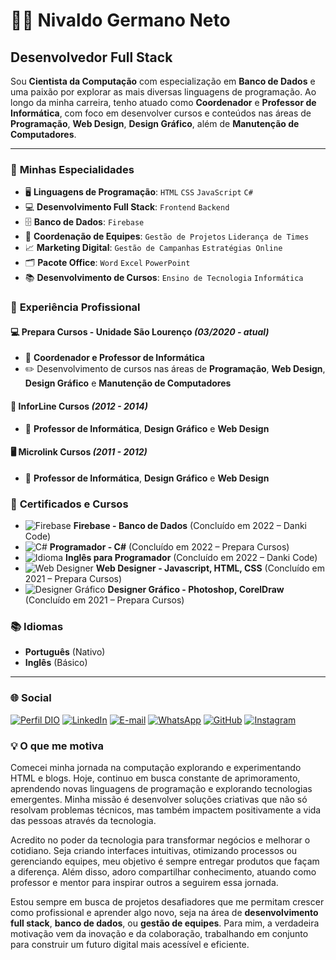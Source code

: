# 👨‍💻 **Nivaldo Germano Neto**

## Desenvolvedor Full Stack

Sou **Cientista da Computação** com especialização em **Banco de Dados** e uma paixão por explorar as mais diversas linguagens de programação. Ao longo da minha carreira, tenho atuado como **Coordenador** e **Professor de Informática**, com foco em desenvolver cursos e conteúdos nas áreas de **Programação**, **Web Design**, **Design Gráfico**, além de **Manutenção de Computadores**.

---
### 🚀 **Minhas Especialidades**

- 🖥️ **Linguagens de Programação**: `HTML` `CSS` `JavaScript` `C#`
- 💻 **Desenvolvimento Full Stack**: `Frontend` `Backend`
- 🗄️ **Banco de Dados**: `Firebase`
- 👥 **Coordenação de Equipes**: `Gestão de Projetos` `Liderança de Times`
- 📈 **Marketing Digital**: `Gestão de Campanhas` `Estratégias Online`
- 🗂️ **Pacote Office**: `Word` `Excel` `PowerPoint`
- 📚 **Desenvolvimento de Cursos**: `Ensino de Tecnologia` `Informática`

### 💼 **Experiência Profissional**

#### 💻 **Prepara Cursos - Unidade São Lourenço** *(03/2020 - atual)*
- 📌 **Coordenador e Professor de Informática**
- ✏️ Desenvolvimento de cursos nas áreas de **Programação**, **Web Design**, **Design Gráfico** e **Manutenção de Computadores**

#### 🎨 **InforLine Cursos** *(2012 - 2014)*
- 📌 **Professor de Informática**, **Design Gráfico** e **Web Design**

#### 🖥️ **Microlink Cursos** *(2011 - 2012)*
- 📌 **Professor de Informática**, **Design Gráfico** e **Web Design**

### 📜 **Certificados e Cursos**
- ![Firebase](https://img.icons8.com/color/20/000000/firebase.png) **Firebase - Banco de Dados** (Concluído em 2022 – Danki Code)
- ![C#](https://img.icons8.com/color/20/000000/c-sharp-logo.png) **Programador - C#** (Concluído em 2022 – Prepara Cursos)
- ![Idioma](https://img.icons8.com/color/20/000000/language.png) **Inglês para Programador** (Concluído em 2022 – Danki Code)
- ![Web Designer](https://img.icons8.com/color/20/000000/code.png) **Web Designer - Javascript, HTML, CSS** (Concluído em 2021 – Prepara Cursos)
- ![Designer Gráfico](https://img.icons8.com/color/20/000000/adobe-photoshop.png) **Designer Gráfico - Photoshop, CorelDraw** (Concluído em 2021 – Prepara Cursos)

### 📚 **Idiomas**
- **Português** (Nativo)
- **Inglês** (Básico)

---

### 🌐 **Social**

[![Perfil DIO](https://img.shields.io/badge/-Meu%20Perfil%20na%20DIO-000000?style=for-the-badge&logo=gitbook&logoColor=white)](https://web.dio.me/users/nivaldo_nilngn)
[![LinkedIn](https://img.shields.io/badge/LinkedIn-%230077B5.svg?style=for-the-badge&logo=linkedin&logoColor=white)](https://www.linkedin.com/in/nivaldo-g-neto-859549234/)
[![E-mail](https://img.shields.io/badge/-Email-0078D4?style=for-the-badge&logo=microsoft-outlook&logoColor=white)](mailto:nivaldo.nilngn@gmail.com)
[![WhatsApp](https://img.shields.io/badge/WhatsApp-25D366?style=for-the-badge&logo=whatsapp&logoColor=white)](https://wa.me/5581988916702)
[![GitHub](https://img.shields.io/badge/GitHub-181717?style=for-the-badge&logo=github&logoColor=white)](https://github.com/NivaldoNilngn)
[![Instagram](https://img.shields.io/badge/Instagram-E4405F?style=for-the-badge&logo=instagram&logoColor=white)](https://www.instagram.com/nivaldogneto/)
### 💡 **O que me motiva**

Comecei minha jornada na computação explorando e experimentando HTML e blogs. Hoje, continuo em busca constante de aprimoramento, aprendendo novas linguagens de programação e explorando tecnologias emergentes. Minha missão é desenvolver soluções criativas que não só resolvam problemas técnicos, mas também impactem positivamente a vida das pessoas através da tecnologia.

Acredito no poder da tecnologia para transformar negócios e melhorar o cotidiano. Seja criando interfaces intuitivas, otimizando processos ou gerenciando equipes, meu objetivo é sempre entregar produtos que façam a diferença. Além disso, adoro compartilhar conhecimento, atuando como professor e mentor para inspirar outros a seguirem essa jornada. 

Estou sempre em busca de projetos desafiadores que me permitam crescer como profissional e aprender algo novo, seja na área de **desenvolvimento full stack**, **banco de dados**, ou **gestão de equipes**. Para mim, a verdadeira motivação vem da inovação e da colaboração, trabalhando em conjunto para construir um futuro digital mais acessível e eficiente.
